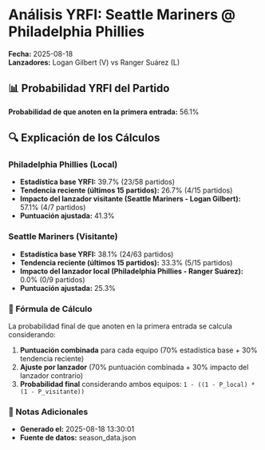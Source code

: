 # Análisis YRFI: Seattle Mariners @ Philadelphia Phillies

**Fecha:** 2025-08-18  
**Lanzadores:** Logan Gilbert (V) vs Ranger Suárez (L)

## 📊 Probabilidad YRFI del Partido

**Probabilidad de que anoten en la primera entrada:** 56.1%

## 🔍 Explicación de los Cálculos

### Philadelphia Phillies (Local)
- **Estadística base YRFI:** 39.7% (23/58 partidos)
- **Tendencia reciente (últimos 15 partidos):** 26.7% (4/15 partidos)
- **Impacto del lanzador visitante (Seattle Mariners - Logan Gilbert):** 57.1% (4/7 partidos)
- **Puntuación ajustada:** 41.3%

### Seattle Mariners (Visitante)
- **Estadística base YRFI:** 38.1% (24/63 partidos)
- **Tendencia reciente (últimos 15 partidos):** 33.3% (5/15 partidos)
- **Impacto del lanzador local (Philadelphia Phillies - Ranger Suárez):** 0.0% (0/9 partidos)
- **Puntuación ajustada:** 25.3%

### 📝 Fórmula de Cálculo

La probabilidad final de que anoten en la primera entrada se calcula considerando:
1. **Puntuación combinada** para cada equipo (70% estadística base + 30% tendencia reciente)
2. **Ajuste por lanzador** (70% puntuación combinada + 30% impacto del lanzador contrario)
3. **Probabilidad final** considerando ambos equipos: `1 - ((1 - P_local) * (1 - P_visitante))`

### 📌 Notas Adicionales

- **Generado el:** 2025-08-18 13:30:01
- **Fuente de datos:** season_data.json
